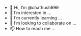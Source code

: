 - 👋 Hi, I’m @chathush999
- 👀 I’m interested in ...
- 🌱 I’m currently learning ...
- 💞️ I’m looking to collaborate on ...
- 📫 How to reach me ...

<!---
Hey 😊👋👋
My bot - @devid999_bot
############################

He he he he he

 https://telegra.ph/file/039df52995585e2bb3523.jpg
